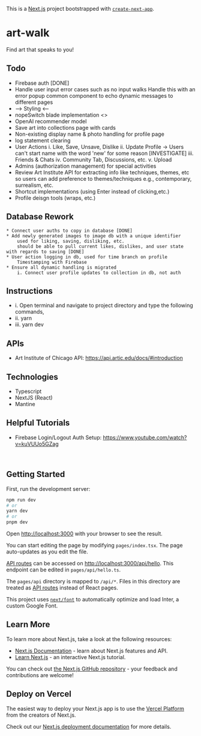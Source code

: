This is a [Next.js](https://nextjs.org/) project bootstrapped with [`create-next-app`](https://github.com/vercel/next.js/tree/canary/packages/create-next-app).

# art-walk
Find art that speaks to you!

## Todo
* Firebase auth [DONE]
* Handle user input error cases such as no input walks
    Handle this with an error popup common component to echo dynamic messages to different pages
* --> Styling <--
* nopeSwitch blade implementation <>
* OpenAI recommender model
* Save art into collections page with cards
* Non-existing display name & photo handling for profile page
* log statement clearing
* User Actions
   i.  Like, Save, Unsave, Dislike
   ii. Update Profile
        -> Users can't start name with the word 'new' for some reason [INVESTIGATE]
   iii. Friends & Chats
   iv. Community Tab, Discussions, etc.
   v. Upload
* Admins (authorization management)
    for special activities
* Review Art Institute API for extracting info like techniques, themes, etc so users can add preference to themes/techniques
    e.g., contemporary, surrealism, etc.
* Shortcut implementations (using Enter instead of clicking,etc.)
* Profile deisgn tools (wraps, etc.)

## Database Rework
    * Connect user auths to copy in database [DONE]
    * Add newly generated images to image db with a unique identifier
        used for liking, saving, disliking, etc.
        should be able to pull current likes, dislikes, and user state with regards to saving [DONE]
    * User action logging in db, used for time branch on profile
        Timestamping with Firebase
    * Ensure all dynamic handling is migrated
        i. Connect user profile updates to collection in db, not auth



## Instructions
* i. Open terminal and navigate to project directory and type the following commands,
* ii. yarn
* iii. yarn dev


## APIs
* Art Institute of Chicago API: https://api.artic.edu/docs/#introduction

## Technologies
* Typescript
* NextJS (React)
* Mantine

## Helpful Tutorials
* Firebase Login/Logout Auth Setup: https://www.youtube.com/watch?v=kuVUUo5GZag


<br>

## Getting Started

First, run the development server:

```bash
npm run dev
# or
yarn dev
# or
pnpm dev
```

Open [http://localhost:3000](http://localhost:3000) with your browser to see the result.

You can start editing the page by modifying `pages/index.tsx`. The page auto-updates as you edit the file.

[API routes](https://nextjs.org/docs/api-routes/introduction) can be accessed on [http://localhost:3000/api/hello](http://localhost:3000/api/hello). This endpoint can be edited in `pages/api/hello.ts`.

The `pages/api` directory is mapped to `/api/*`. Files in this directory are treated as [API routes](https://nextjs.org/docs/api-routes/introduction) instead of React pages.

This project uses [`next/font`](https://nextjs.org/docs/basic-features/font-optimization) to automatically optimize and load Inter, a custom Google Font.

## Learn More

To learn more about Next.js, take a look at the following resources:

- [Next.js Documentation](https://nextjs.org/docs) - learn about Next.js features and API.
- [Learn Next.js](https://nextjs.org/learn) - an interactive Next.js tutorial.

You can check out [the Next.js GitHub repository](https://github.com/vercel/next.js/) - your feedback and contributions are welcome!

## Deploy on Vercel

The easiest way to deploy your Next.js app is to use the [Vercel Platform](https://vercel.com/new?utm_medium=default-template&filter=next.js&utm_source=create-next-app&utm_campaign=create-next-app-readme) from the creators of Next.js.

Check out our [Next.js deployment documentation](https://nextjs.org/docs/deployment) for more details.
